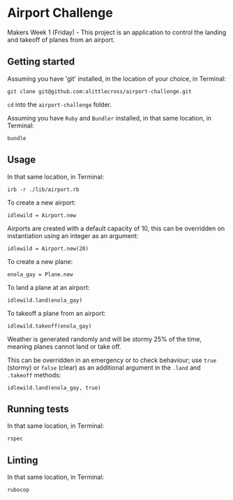 # Airport Challenge

Makers Week 1 (Friday) - This project is an application to control the landing and takeoff of planes from an airport.

## Getting started

Assuming you have 'git' installed, in the location of your choice, in Terminal:

`git clone git@github.com:alittlecross/airport-challenge.git`

`cd` into the `airport-challenge` folder.

Assuming you have `Ruby` and `Bundler` installed, in that same location, in Terminal:

`bundle`

## Usage

In that same location, in Terminal:

`irb -r ./lib/airport.rb`

To create a new airport:

`idlewild = Airport.new`

Airports are created with a default capacity of 10, this can be overridden on instantiation using an integer as an argument:

`idlewild = Airport.new(20)`

To create a new plane:

`enola_gay = Plane.new`

To land a plane at an airport:

`idlewild.land(enola_gay)`

To takeoff a plane from an airport:

`idlewild.takeoff(enola_gay)`

Weather is generated randomly and will be stormy 25% of the time, meaning planes cannot land or take off.

This can be overridden in an emergency or to check behaviour; use `true` (stormy) or `false` (clear) as an additional argument in the `.land` and `.takeoff` methods:

`idlewild.land(enola_gay, true)`

## Running tests

In that same location, in Terminal:

`rspec`

## Linting

In that same location, in Terminal:

`rubocop`
